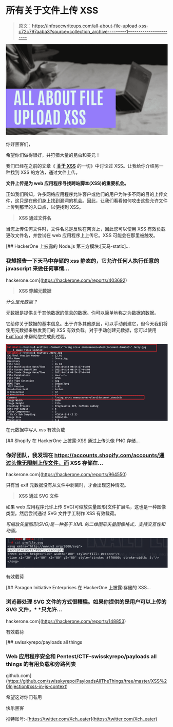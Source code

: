 # 所有关于文件上传 XSS

> 原文：<https://infosecwriteups.com/all-about-file-upload-xss-c72c797aaba3?source=collection_archive---------1----------------------->

![](img/2e7b45d66ea63fdbd533242cff2f7d1d.png)

你好黑客们，

希望你们做得很好，并狩猎大量的昆虫和美元！

我们已经在之前的文章《 [**关于 XSS**](/all-about-cross-site-scripting-xss-406a2db6c330) 的一切》中讨论过 XSS。让我给你介绍另一种找到 XSS 的方法，通过文件上传。

**文件上传是为 web 应用程序寻找跨站脚本(XSS)的重要机会。**

正如我们所知，许多网络应用程序允许客户或他们的用户为许多不同的目的上传文件，这只是在他们身上找到漏洞的机会。因此，让我们看看如何攻击这些允许文件上传到那里的入口点，以便找到 XSS。

> **XSS 通过文件名**

当您上传任何文件时，文件名总是反映在网页上，因此您可以使用 XSS 有效负载更改文件名，并尝试在 web 应用程序上上传它。XSS 可能会在那里被触发。

 [## HackerOne 上披露的 Node.js 第三方模块:[天马-static]...

### 我想报告一下天马中存储的 xss 静态的，它允许任何人执行任意的 javascript 来做任何事情…

hackerone.com](https://hackerone.com/reports/403692) 

> **XSS 穿越元数据**

*什么是元数据？*

元数据是提供关于其他数据的信息的数据。你可以简单地称之为数据的数据。

它给你关于数据的基本信息。出于许多其他原因，可以手动创建它，但今天我们将使用元数据来触发我们的 XSS 有效负载。对于手动创建元数据，您可以使用 [ExifTool](https://github.com/exiftool/exiftool) 来帮助您完成此过程。

![](img/b88652e6c19433e24066ca7bde15a292.png)

在元数据中写入 xss 有效负载

[](https://hackerone.com/reports/964550) [## Shopify 在 HackerOne 上披露:XSS 通过上传头像 PNG 存储...

### 你好团队，我发现在 https://accounts.shopify.com/accounts/通过头像无限制上传文件，而 XSS 存储在…

hackerone.com](https://hackerone.com/reports/964550) 

只有当 exif 元数据没有从文件中剥离时，才会出现这种情况。

> **XSS 通过 SVG 文件**

如果 web 应用程序允许上传 SVG(可缩放矢量图形)文件扩展名，这也是一种图像类型。然后尝试通过 SVG 文件手工制作 XSS 有效载荷。

*可缩放矢量图形(SVG)是一种基于 XML 的二维图形矢量图像格式，支持交互性和动画。*

![](img/8d2abcc4bb21fdb2ea217b755429b7b7.png)

有效载荷

 [## Paragon Initiative Enterprises 在 HackerOne 上披露:存储的 XSS...

### 浏览器处理 SVG 文件的方式很糟糕。如果你提供的是用户可以上传的 SVG 文件，* *只允许…

hackerone.com](https://hackerone.com/reports/148853) 

有效载荷

[](https://github.com/swisskyrepo/PayloadsAllTheThings/tree/master/XSS%20Injection#xss-in-js-context) [## swisskyrepo/payloads all things

### Web 应用程序安全和 Pentest/CTF-swisskyrepo/payloads all things 的有用负载和旁路列表

github.com](https://github.com/swisskyrepo/PayloadsAllTheThings/tree/master/XSS%20Injection#xss-in-js-context) 

希望这对你们有用

快乐黑客

推特账号:-[https://twitter.com/Xch_eater](https://twitter.com/Xch_eater)